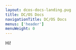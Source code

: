 ```yaml
---
layout: dcos-docs-landing.pug
title: DC/OS Docs
navigationTitle: DC/OS Docs
menus: ['header']
menuWeight: 0
---
```


Hi!
